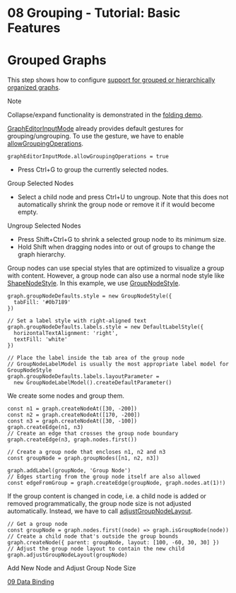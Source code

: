 <!--
 //////////////////////////////////////////////////////////////////////////////
 // @license
 // This file is part of yFiles for HTML 2.6.0.4.
 // Use is subject to license terms.
 //
 // Copyright (c) 2000-2024 by yWorks GmbH, Vor dem Kreuzberg 28,
 // 72070 Tuebingen, Germany. All rights reserved.
 //
 //////////////////////////////////////////////////////////////////////////////
-->
# 08 Grouping - Tutorial: Basic Features

# Grouped Graphs

This step shows how to configure [support for grouped or hierarchically organized graphs](https://docs.yworks.com/yfileshtml/#/dguide/interaction-support#interaction-grouping).

Note

Collapse/expand functionality is demonstrated in the [folding demo](./../../application-features/folding/index.html).

[GraphEditorInputMode](https://docs.yworks.com/yfileshtml/#/api/GraphEditorInputMode) already provides default gestures for grouping/ungrouping. To use the gesture, we have to enable [allowGroupingOperations](https://docs.yworks.com/yfileshtml/#/api/GraphEditorInputMode#GraphEditorInputMode-property-allowGroupingOperations).

```
graphEditorInputMode.allowGroupingOperations = true
```

- Press Ctrl+G to group the currently selected nodes.

Group Selected Nodes

- Select a child node and press Ctrl+U to ungroup. Note that this does not automatically shrink the group node or remove it if it would become empty.

Ungroup Selected Nodes

- Press Shift+Ctrl+G to shrink a selected group node to its minimum size.
- Hold Shift when dragging nodes into or out of groups to change the graph hierarchy.

Group nodes can use special styles that are optimized to visualize a group with content. However, a group node can also use a normal node style like [ShapeNodeStyle](https://docs.yworks.com/yfileshtml/#/api/ShapeNodeStyle). In this example, we use [GroupNodeStyle](https://docs.yworks.com/yfileshtml/#/api/GroupNodeStyle).

```
graph.groupNodeDefaults.style = new GroupNodeStyle({
  tabFill: '#0b7189'
})

// Set a label style with right-aligned text
graph.groupNodeDefaults.labels.style = new DefaultLabelStyle({
  horizontalTextAlignment: 'right',
  textFill: 'white'
})

// Place the label inside the tab area of the group node
// GroupNodeLabelModel is usually the most appropriate label model for GroupNodeStyle
graph.groupNodeDefaults.labels.layoutParameter =
  new GroupNodeLabelModel().createDefaultParameter()
```

We create some nodes and group them.

```
const n1 = graph.createNodeAt([30, -200])
const n2 = graph.createNodeAt([170, -200])
const n3 = graph.createNodeAt([30, -100])
graph.createEdge(n1, n3)
// Create an edge that crosses the group node boundary
graph.createEdge(n3, graph.nodes.first())

// Create a group node that encloses n1, n2 and n3
const groupNode = graph.groupNodes([n1, n2, n3])

graph.addLabel(groupNode, 'Group Node')
// Edges starting from the group node itself are also allowed
const edgeFromGroup = graph.createEdge(groupNode, graph.nodes.at(1)!)
```

If the group content is changed in code, i.e. a child node is added or removed programmatically, the group node size is not adjusted automatically. Instead, we have to call [adjustGroupNodeLayout](https://docs.yworks.com/yfileshtml/#/api/IGraph#IGraph-defaultmethod-adjustGroupNodeLayout).

```
// Get a group node
const groupNode = graph.nodes.first((node) => graph.isGroupNode(node))
// Create a child node that's outside the group bounds
graph.createNode({ parent: groupNode, layout: [100, -60, 30, 30] })
// Adjust the group node layout to contain the new child
graph.adjustGroupNodeLayout(groupNode)
```

Add New Node and Adjust Group Node Size

[09 Data Binding](../../tutorial-yfiles-basic-features/09-data-binding/)
